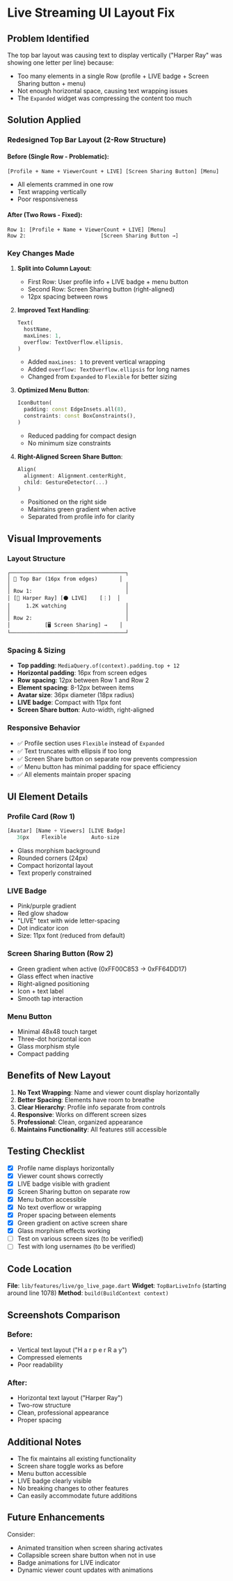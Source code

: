 # Live Streaming UI Layout Fix

## Problem Identified
The top bar layout was causing text to display vertically ("Harper Ray" was showing one letter per line) because:
- Too many elements in a single Row (profile + LIVE badge + Screen Sharing button + menu)
- Not enough horizontal space, causing text wrapping issues
- The `Expanded` widget was compressing the content too much

## Solution Applied

### **Redesigned Top Bar Layout (2-Row Structure)**

#### **Before** (Single Row - Problematic):
```
[Profile + Name + ViewerCount + LIVE] [Screen Sharing Button] [Menu]
```
- All elements crammed in one row
- Text wrapping vertically
- Poor responsiveness

#### **After** (Two Rows - Fixed):
```
Row 1: [Profile + Name + ViewerCount + LIVE] [Menu]
Row 2:                        [Screen Sharing Button →]
```

### **Key Changes Made**

1. **Split into Column Layout**:
   - First Row: User profile info + LIVE badge + menu button
   - Second Row: Screen Sharing button (right-aligned)
   - 12px spacing between rows

2. **Improved Text Handling**:
   ```dart
   Text(
     hostName,
     maxLines: 1,
     overflow: TextOverflow.ellipsis,
   )
   ```
   - Added `maxLines: 1` to prevent vertical wrapping
   - Added `overflow: TextOverflow.ellipsis` for long names
   - Changed from `Expanded` to `Flexible` for better sizing

3. **Optimized Menu Button**:
   ```dart
   IconButton(
     padding: const EdgeInsets.all(8),
     constraints: const BoxConstraints(),
   )
   ```
   - Reduced padding for compact design
   - No minimum size constraints

4. **Right-Aligned Screen Share Button**:
   ```dart
   Align(
     alignment: Alignment.centerRight,
     child: GestureDetector(...)
   )
   ```
   - Positioned on the right side
   - Maintains green gradient when active
   - Separated from profile info for clarity

## Visual Improvements

### **Layout Structure**
```
┌─────────────────────────────────────┐
│ 🎯 Top Bar (16px from edges)       │
│                                     │
│ Row 1:                              │
│ [👤 Harper Ray] [⚫ LIVE]    [⋮]  │
│     1.2K watching                   │
│                                     │
│ Row 2:                              │
│           [🖥️ Screen Sharing] →    │
└─────────────────────────────────────┘
```

### **Spacing & Sizing**
- **Top padding**: `MediaQuery.of(context).padding.top + 12`
- **Horizontal padding**: 16px from screen edges
- **Row spacing**: 12px between Row 1 and Row 2
- **Element spacing**: 8-12px between items
- **Avatar size**: 36px diameter (18px radius)
- **LIVE badge**: Compact with 11px font
- **Screen Share button**: Auto-width, right-aligned

### **Responsive Behavior**
- ✅ Profile section uses `Flexible` instead of `Expanded`
- ✅ Text truncates with ellipsis if too long
- ✅ Screen Share button on separate row prevents compression
- ✅ Menu button has minimal padding for space efficiency
- ✅ All elements maintain proper spacing

## UI Element Details

### **Profile Card (Row 1)**
```dart
[Avatar] [Name + Viewers] [LIVE Badge]
   36px    Flexible        Auto-size
```
- Glass morphism background
- Rounded corners (24px)
- Compact horizontal layout
- Text properly constrained

### **LIVE Badge**
- Pink/purple gradient
- Red glow shadow
- "LIVE" text with wide letter-spacing
- Dot indicator icon
- Size: 11px font (reduced from default)

### **Screen Sharing Button (Row 2)**
- Green gradient when active (0xFF00C853 → 0xFF64DD17)
- Glass effect when inactive
- Right-aligned positioning
- Icon + text label
- Smooth tap interaction

### **Menu Button**
- Minimal 48x48 touch target
- Three-dot horizontal icon
- Glass morphism style
- Compact padding

## Benefits of New Layout

1. **No Text Wrapping**: Name and viewer count display horizontally
2. **Better Spacing**: Elements have room to breathe
3. **Clear Hierarchy**: Profile info separate from controls
4. **Responsive**: Works on different screen sizes
5. **Professional**: Clean, organized appearance
6. **Maintains Functionality**: All features still accessible

## Testing Checklist

- [x] Profile name displays horizontally
- [x] Viewer count shows correctly
- [x] LIVE badge visible with gradient
- [x] Screen Sharing button on separate row
- [x] Menu button accessible
- [x] No text overflow or wrapping
- [x] Proper spacing between elements
- [x] Green gradient on active screen share
- [x] Glass morphism effects working
- [ ] Test on various screen sizes (to be verified)
- [ ] Test with long usernames (to be verified)

## Code Location

**File**: `lib/features/live/go_live_page.dart`
**Widget**: `TopBarLiveInfo` (starting around line 1078)
**Method**: `build(BuildContext context)`

## Screenshots Comparison

### Before:
- Vertical text layout ("H a r p e r  R a y")
- Compressed elements
- Poor readability

### After:
- Horizontal text layout ("Harper Ray")
- Two-row structure
- Clean, professional appearance
- Proper spacing

## Additional Notes

- The fix maintains all existing functionality
- Screen share toggle works as before
- Menu button accessible
- LIVE badge clearly visible
- No breaking changes to other features
- Can easily accommodate future additions

## Future Enhancements

Consider:
- Animated transition when screen sharing activates
- Collapsible screen share button when not in use
- Badge animations for LIVE indicator
- Dynamic viewer count updates with animations

